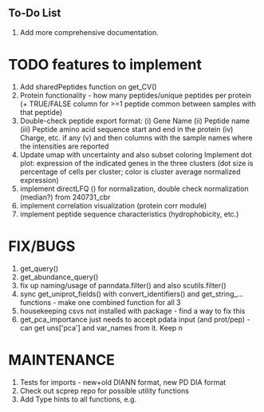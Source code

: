 ## To-Do List
1. Add more comprehensive documentation.

# TODO features to implement
1. Add sharedPeptides function on get_CV()
2. Protein functionality - how many peptides/unique peptides per protein (+ TRUE/FALSE column for >=1 peptide common between samples with that peptide)
3. Double-check peptide export format: (i) Gene Name (ii) Peptide name (iii) Peptide amino acid sequence start and end in the protein (iv) Charge, etc. if any (v) and then columns with the sample names where the intensities are reported
4. Update umap with uncertainty and also subset coloring
Implement dot plot: expression of the indicated genes in the three clusters (dot size is percentage of cells per cluster; color is cluster average normalized expression)
5. implement directLFQ () for normalization, double check normalization (median?) from 240731_cbr
6. implement correlation visualization (protein corr module)
7. implement peptide sequence characteristics (hydrophobicity, etc.)

# FIX/BUGS
1. get_query()
2. get_abundance_query()
3. fix up naming/usage of panndata.filter() and also scutils.filter()
4. sync get_uniprot_fields() with convert_identifiers() and get_string_... functions - make one combined function for all 3
5. housekeeping csvs not installed with package - find a way to fix this
6. get_pca_importance just needs to accept pdata input (and prot/pep) - can get uns['pca'] and var_names from it. Keep n

# MAINTENANCE
1. Tests for imports - new+old DIANN format, new PD DIA format
2. Check out scprep repo for possible utility functions
3. Add Type hints to all functions, e.g. 